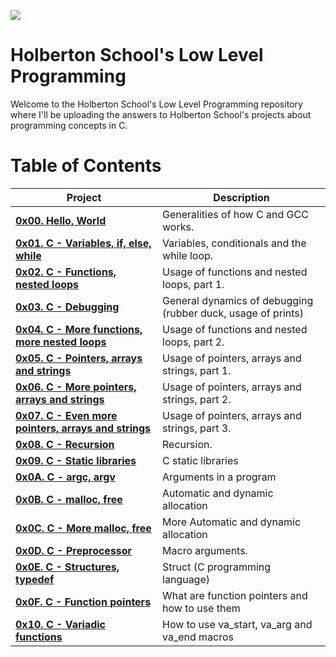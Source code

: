 ![](https://www.holbertonschool.com/holberton-logo.png)

# Holberton School's Low Level Programming #

Welcome to the Holberton School's Low Level Programming repository where I'll be uploading the answers to Holberton School's projects about programming concepts in C. 

# Table of Contents #

| **Project**                                                                             | **Description**                                                     |
| --------------------------------------------------------------------------------------- | ------------------------------------------------------------------- |
| **[0x00. Hello, World](./0x00-hello_world)**                                            | Generalities of how C and GCC works.                                |
| **[0x01. C - Variables, if, else, while](./0x01-variables_if_else_while)**              | Variables, conditionals and the while loop.                         |
| **[0x02. C - Functions, nested loops](./0x02-functions_nested_loops)**                  | Usage of functions and nested loops, part 1.                        |
| **[0x03. C - Debugging](./0x03-debugging)**                                             | General dynamics of debugging (rubber duck, usage of prints)        |
| **[0x04. C - More functions, more nested loops](./0x04-more_functions_nested_loops)**   | Usage of functions and nested loops, part 2.                        |
| **[0x05. C - Pointers, arrays and strings](./0x05-pointers_arrays_strings)**            | Usage of pointers, arrays and strings, part 1.                      |
| **[0x06. C - More pointers, arrays and strings](./0x06-pointers_arrays_strings)**       | Usage of pointers, arrays and strings, part 2.                      |
| **[0x07. C - Even more pointers, arrays and strings](./0x07-pointers_arrays_strings)**  | Usage of pointers, arrays and strings, part 3.                      |
| **[0x08. C - Recursion](./0x08-recursion)**                                             | Recursion.                                                          |
| **[0x09. C - Static libraries](./0x09-static_libraries)**                               | C static libraries                                                  |
| **[0x0A. C - argc, argv](./0x0A-argc_argv)**                                            | Arguments in a program                                              |
| **[0x0B. C - malloc, free](./0x0B-malloc_free)**                                        |Automatic and dynamic allocation                                     |
| **[0x0C. C - More malloc, free](./0x0C-more_malloc_free)**                              |More Automatic and dynamic allocation                                |
| **[0x0D. C - Preprocessor](./0x0D-preprocessor)**                                       |Macro arguments.                                                     |
| **[0x0E. C - Structures, typedef](./0x0E-structures_typedef)**                          |Struct (C programming language)                                      |
| **[0x0F. C - Function pointers](./0x0F-function_pointers)**                             |What are function pointers and how to use them                       |
| **[0x10. C - Variadic functions](./0x10-variadic_functions)**                           |How to use va_start, va_arg and va_end macros                        |
